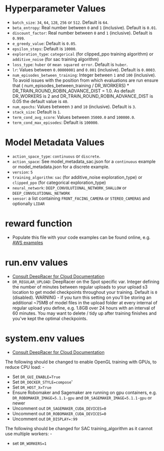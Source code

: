 # Hyperparameter Values

* `batch_size`: `34`, `64`, `128`, `256` or `512`. Default is `64`.
* `beta_entropy`: Real number between `0` and `1` (inclusive). Default is `0.01`.
* `discount_factor`: Real number between `0` and `1` (inclusive). Default is `0.999`.
* `e_greedy_value`: Default is `0.05`.
* `epsilon_steps`: Default is `10000`.
* `exploration_type`: `categorical` (for clipped_ppo training algorithm) or `additive_noise` (for sac training algorithm)
* `loss_type`: `huber` or `mean squared error`. Default is `huber`.
* `lr`: Values between `0.00000001` and `0.001` (inclusive). Default is `0.0003`.
* `num_episodes_between_training`: Integer between `1` and `100` (inclusive). To avoid issues with the position from which evaluations are run ensure that ( num_episodes_between_training / DR_WORKERS) * DR_TRAIN_ROUND_ROBIN_ADVANCE_DIST = 1.0.  As default DR_WORKERS is 2 and DR_TRAIN_ROUND_ROBIN_ADVANCE_DIST is 0.05 the default value is `40`.
* `num_epochs`: Values between `3` and `10` (inclusive). Default is `3`.
* `stack_size`: Default is `1`.
* `term_cond_avg_score`: Values between `35000.0` and `100000.0`.
* `term_cond_max_episodes`: Default is `100000`.

# Model Metadata Values

* `action_space_type`: `continuous` or `discrete`.
* `action_space`: See model_metadata_sac.json for a `continuous` example or model_metadata.json for a discrete example.
* `version`: `5`
* `training_algorithm`: `sac` (for additive_noise exploration_type) or `clipped_ppo` (for categorical exploration_type)
* `neural_network`: `DEEP_CONVOLUTIONAL_NETWORK_SHALLOW` or `DEEP_CONVOLUTIONAL_NETWORK`
* `sensor`:  a list containing `FRONT_FACING_CAMERA` or `STEREO_CAMERAS` and optionally `LIDAR`

# reward function

* Populate this file with your code examples can be found online, e.g. [AWS examples](https://docs.aws.amazon.com/deepracer/latest/developerguide/deepracer-reward-function-examples.html)

# run.env values

* [Consult DeepRacer for Cloud Documentation](https://aws-deepracer-community.github.io/deepracer-for-cloud/reference.html)
* `DR_REGULAR_UPLOAD`: DeepRacer on the Spot specific var.  Integer defining the number of minutes between regular uploads to your upload s3 location to get model checkpoints throughout your training.  Default is `0` (disabled).  WARNING - if you turn this setting on you'll be storing an additional ~75MB of model files in the upload folder at every internal of regular upload you define, e.g. 1.8GB over 24 hours with an interval of 60 minutes.  You may want to delete / tidy up after training finishes and you've kept the optimal checkpoints.

# system.env values

* [Consult DeepRacer for Cloud Documentation](https://aws-deepracer-community.github.io/deepracer-for-cloud/reference.html)

The following should be changed to enable OpenGL training with GPUs, to reduce CPU load: -

* Set `DR_GUI_ENABLE=True`
* Set `DR_DOCKER_STYLE=compose`'
* Set `DR_HOST_X=True`
* Ensure Robomaker and Sagemaker are running on gpu containers, e.g. `DR_ROBOMAKER_IMAGE=5.1.1-gpu` and `DR_SAGEMAKER_IMAGE=5.1.1-gpu` or newer
* Uncomment out `DR_SAGEMAKER_CUDA_DEVICES=0`
* Uncomment out `DR_ROBOMAKER_CUDA_DEVICES=0`
* Uncomment out `DR_DISPLAY=:99`

The following should be changed for SAC training_algorithm as it cannot use multiple workers: -
* set `DR_WORKERS=1`